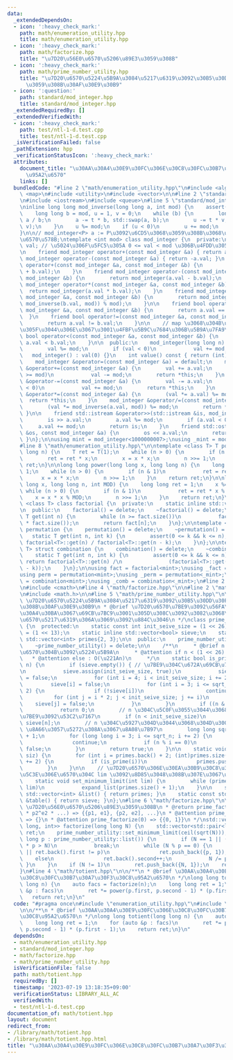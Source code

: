 ```yaml
---
data:
  _extendedDependsOn:
  - icon: ':heavy_check_mark:'
    path: math/enumeration_utility.hpp
    title: math/enumeration_utility.hpp
  - icon: ':heavy_check_mark:'
    path: math/factorize.hpp
    title: "\u7D20\u56E0\u6570\u5206\u89E3\u3059\u308B"
  - icon: ':heavy_check_mark:'
    path: math/prime_number_utility.hpp
    title: "\u7D20\u6570\u5224\u5B9A\u3084\u5217\u6319\u3092\u30B5\u30DD\u30FC\u30C8\
      \u3059\u308B\u30AF\u30E9\u30B9"
  - icon: ':question:'
    path: standard/mod_integer.hpp
    title: standard/mod_integer.hpp
  _extendedRequiredBy: []
  _extendedVerifiedWith:
  - icon: ':heavy_check_mark:'
    path: test/ntl-1-d.test.cpp
    title: test/ntl-1-d.test.cpp
  _isVerificationFailed: false
  _pathExtension: hpp
  _verificationStatusIcon: ':heavy_check_mark:'
  attributes:
    document_title: "\u30AA\u30A4\u30E9\u30FC\u306E\u30C8\u30FC\u30B7\u30A7\u30F3\u30C8\
      \u95A2\u6570"
    links: []
  bundledCode: "#line 2 \"math/enumeration_utility.hpp\"\n#include <algorithm>\n#include\
    \ <map>\n#include <utility>\n#include <vector>\n\n#line 2 \"standard/mod_integer.hpp\"\
    \n#include <iostream>\n#include <queue>\n#line 5 \"standard/mod_integer.hpp\"\n\
    \ninline long long mod_inverse(long long a, int mod) {\n    assert(mod > 0);\n\
    \    long long b = mod, u = 1, v = 0;\n    while (b) {\n        long long t =\
    \ a / b;\n        a -= t * b, std::swap(a, b);\n        u -= t * v, std::swap(u,\
    \ v);\n    }\n    u %= mod;\n    if (u < 0)\n        u += mod;\n    return u;\n\
    }\n\n// mod_integer<P> a := P\u3092\u6CD5\u3068\u3059\u308B\u3068\u304D\u306E\u6574\
    \u6570\u578B;\ntemplate <int mod> class mod_integer {\n  private:\n    long long\
    \ val; // \u5024\u306F\u5FC5\u305A 0 <= val < mod \u306B\u4FDD\u305F\u308C\u308B\
    \n    friend mod_integer operator+(const mod_integer &a) { return a; }\n    friend\
    \ mod_integer operator-(const mod_integer &a) { return -a.val; }\n    friend mod_integer\
    \ operator+(const mod_integer &a, const mod_integer &b) {\n        return mod_integer(a.val\
    \ + b.val);\n    }\n    friend mod_integer operator-(const mod_integer &a, const\
    \ mod_integer &b) {\n        return mod_integer(a.val - b.val);\n    }\n    friend\
    \ mod_integer operator*(const mod_integer &a, const mod_integer &b) {\n      \
    \  return mod_integer(a.val * b.val);\n    }\n    friend mod_integer operator/(const\
    \ mod_integer &a, const mod_integer &b) {\n        return mod_integer((a.val *\
    \ mod_inverse(b.val, mod)) % mod);\n    }\n\n    friend bool operator==(const\
    \ mod_integer &a, const mod_integer &b) {\n        return a.val == b.val;\n  \
    \  }\n    friend bool operator!=(const mod_integer &a, const mod_integer &b) {\n\
    \        return a.val != b.val;\n    }\n\n    // map \u3068\u304B\u306B\u4E57\u305B\
    \u305F\u3044\u306E\u3067\u3001\u4FBF\u5B9C\u7684\u306B\u5B9A\u7FA9\n    friend\
    \ bool operator<(const mod_integer &a, const mod_integer &b) {\n        return\
    \ a.val < b.val;\n    }\n\n  public:\n    mod_integer(long long n) : val(n) {\n\
    \        val %= mod;\n        if (val < 0)\n            val += mod;\n    }\n \
    \   mod_integer() : val(0) {}\n    int value() const { return (int)val; }\n\n\
    \    mod_integer &operator=(const mod_integer &a) = default;\n    mod_integer\
    \ &operator+=(const mod_integer &a) {\n        val += a.val;\n        if (val\
    \ >= mod)\n            val -= mod;\n        return *this;\n    }\n    mod_integer\
    \ &operator-=(const mod_integer &a) {\n        val -= a.val;\n        if (val\
    \ < 0)\n            val += mod;\n        return *this;\n    }\n    mod_integer\
    \ &operator*=(const mod_integer &a) {\n        (val *= a.val) %= mod;\n      \
    \  return *this;\n    }\n    mod_integer &operator/=(const mod_integer &a) {\n\
    \        (val *= mod_inverse(a.val, mod)) %= mod;\n        return *this;\n   \
    \ }\n\n    friend std::istream &operator>>(std::istream &is, mod_integer &a) {\n\
    \        is >> a.val;\n        a.val %= mod;\n        if (a.val < 0)\n       \
    \     a.val += mod;\n        return is;\n    }\n    friend std::ostream &operator<<(std::ostream\
    \ &os, const mod_integer &a) {\n        os << a.val;\n        return os;\n   \
    \ }\n};\n\nusing mint = mod_integer<1000000007>;\nusing _mint = mod_integer<998244353>;\n\
    #line 8 \"math/enumeration_utility.hpp\"\n\ntemplate <class T> T power(T x, long\
    \ long n) {\n    T ret = T(1);\n    while (n > 0) {\n        if (n & 1)\n    \
    \        ret = ret * x;\n        x = x * x;\n        n >>= 1;\n    }\n    return\
    \ ret;\n}\n\nlong long power(long long x, long long n) {\n    long long ret =\
    \ 1;\n    while (n > 0) {\n        if (n & 1)\n            ret = ret * x;\n  \
    \      x = x * x;\n        n >>= 1;\n    }\n    return ret;\n}\n\nlong long power(long\
    \ long x, long long n, int MOD) {\n    long long ret = 1;\n    x %= MOD;\n   \
    \ while (n > 0) {\n        if (n & 1)\n            ret = ret * x % MOD;\n    \
    \    x = x * x % MOD;\n        n >>= 1;\n    }\n    return ret;\n}\n\ntemplate\
    \ <class T> class factorial {\n  private:\n    static inline std::vector<T> fact{1};\n\
    \n  public:\n    factorial() = delete;\n    ~factorial() = delete;\n    static\
    \ T get(int n) {\n        while (n >= fact.size())\n            fact.push_back(fact.back()\
    \ * fact.size());\n        return fact[n];\n    }\n};\n\ntemplate <class T> struct\
    \ permutation {\n    permutation() = delete;\n    ~permutation() = delete;\n \
    \   static T get(int n, int k) {\n        assert(0 <= k && k <= n);\n        return\
    \ factorial<T>::get(n) / factorial<T>::get(n - k);\n    }\n};\n\ntemplate <class\
    \ T> struct combination {\n    combination() = delete;\n    ~combination() = delete;\n\
    \    static T get(int n, int k) {\n        assert(0 <= k && k <= n);\n       \
    \ return factorial<T>::get(n) /\n               (factorial<T>::get(k) * factorial<T>::get(n\
    \ - k));\n    }\n};\n\nusing fact = factorial<mint>;\nusing _fact = factorial<_mint>;\n\
    using perm = permutation<mint>;\nusing _perm = permutation<_mint>;\nusing comb\
    \ = combination<mint>;\nusing _comb = combination<_mint>;\n#line 2 \"math/factorize.hpp\"\
    \n#include <cmath>\n#line 4 \"math/factorize.hpp\"\n\n#line 2 \"math/prime_number_utility.hpp\"\
    \n#include <math.h>\n\n#line 5 \"math/prime_number_utility.hpp\"\n\n/**\n * @brief\
    \ \u7D20\u6570\u5224\u5B9A\u3084\u5217\u6319\u3092\u30B5\u30DD\u30FC\u30C8\u3059\
    \u308B\u30AF\u30E9\u30B9\n * @brief \u7D20\u6570\u7BE9\u3092\u56FA\u5B9A\u30B5\
    \u30A4\u30BA\u3067\u69CB\u7BC9\u3001\u305D\u308C\u3092\u3082\u3068\u306B\u7D20\
    \u6570\u5217\u6319\u306A\u3069\u3092\u884C\u3046\n */\nclass prime_number_utility\
    \ {\n  protected:\n    static const int init_seive_size = (1 << 26), sqrt_size\
    \ = (1 << 13);\n    static inline std::vector<bool> sieve;\n    static inline\
    \ std::vector<int> primes{2, 3};\n\n  public:\n    prime_number_utility() = delete;\n\
    \    ~prime_number_utility() = delete;\n\n    /**\n     * @brief n \u304C\u7D20\
    \u6570\u304B\u3092\u5224\u5B9A\n     * @attention if n < (1 << 26) : O(1)\n  \
    \   * @attention else : O(\u221An)\n     */\n    static bool is_prime(long long\
    \ n) {\n        if (sieve.empty()) { // \u7BE9\u304C\u672A\u69CB\u7BC9\u306A\u3089\
    \n            sieve.assign(init_seive_size, true);\n            sieve[0] = sieve[1]\
    \ = false;\n            for (int i = 4; i < init_seive_size; i += 2)\n       \
    \         sieve[i] = false;\n            for (int i = 3; i <= sqrt_size; i +=\
    \ 2) {\n                if (!sieve[i])\n                    continue;\n      \
    \          for (int j = i * 2; j < init_seive_size; j += i)\n                \
    \    sieve[j] = false;\n            }\n        }\n        if ((n & 1) == 0)\n\
    \            return 0;\n        // n \u304C\u5C0F\u3055\u3044\u3068\u304D\u3001\
    \u7BE9\u3092\u53C2\u7167\n        if (n < init_seive_size)\n            return\
    \ sieve[n];\n        // n \u304C\u5927\u304D\u3044\u3068\u304D\u3001O(\u221An)\
    \ \u8A66\u3057\u5272\u308A\u3067\u8A08\u7B97\n        long long sqrt_n = std::ceil(std::sqrt(n))\
    \ + 1;\n        for (long long i = 3; i <= sqrt_n; i += 2) {\n            if (!sieve[i])\n\
    \                continue;\n            if (n % i == 0)\n                return\
    \ false;\n        }\n        return true;\n    }\n\n    static void expand_list(int\
    \ siz) {\n        for (int i = primes.back() + 2; (int)primes.size() < siz; i\
    \ += 2) {\n            if (is_prime(i))\n                primes.push_back(i);\n\
    \        }\n    }\n\n    // \u7D20\u6570\u306E\u30EA\u30B9\u30C8\u3092\u3001\u672B\
    \u5C3E\u306E\u6570\u304C lim \u3092\u8D85\u3048\u308B\u307E\u3067\u62E1\u5F35\n\
    \    static void set_minimum_limit(int lim) {\n        while (primes.back() <\
    \ lim)\n            expand_list(primes.size() + 1);\n    }\n\n    static const\
    \ std::vector<int> &list() { return primes; }\n    static const std::vector<bool>\
    \ &table() { return sieve; }\n};\n#line 6 \"math/factorize.hpp\"\n\n/**\n * @brief\
    \ \u7D20\u56E0\u6570\u5206\u89E3\u3059\u308B\n * @return prime_factorize(p1^e1\
    \ * p2^e2 * ...) => {{p1, e1}, {p2, e2], ...}\n * @attention prime_factorize(1)\
    \ => {}\n * @attention prime_factorize(0) => {{0, 1}}\n */\nstd::vector<std::pair<long\
    \ long, int>> factorize(long long N) {\n    std::vector<std::pair<long long, int>>\
    \ ret;\n    prime_number_utility::set_minimum_limit(ceil(sqrt(N)));\n    for (long\
    \ long p : prime_number_utility::list()) {\n        if (N == 1 || (__int128_t)p\
    \ * p > N)\n            break;\n        while (N % p == 0) {\n            if (ret.empty()\
    \ || ret.back().first != p)\n                ret.push_back({p, 1});\n        \
    \    else\n                ret.back().second++;\n            N /= p;\n       \
    \ }\n    }\n    if (N != 1)\n        ret.push_back({N, 1});\n    return ret;\n\
    }\n#line 4 \"math/totient.hpp\"\n\n/**\n * @brief \u30AA\u30A4\u30E9\u30FC\u306E\
    \u30C8\u30FC\u30B7\u30A7\u30F3\u30C8\u95A2\u6570\n */\nlong long totient(long\
    \ long n) {\n    auto facs = factorize(n);\n    long long ret = 1;\n    for (auto\
    \ &p : facs)\n        ret *= power(p.first, p.second - 1) * (p.first - 1);\n \
    \   return ret;\n}\n"
  code: "#pragma once\n#include \"enumeration_utility.hpp\"\n#include \"factorize.hpp\"\
    \n\n/**\n * @brief \u30AA\u30A4\u30E9\u30FC\u306E\u30C8\u30FC\u30B7\u30A7\u30F3\
    \u30C8\u95A2\u6570\n */\nlong long totient(long long n) {\n    auto facs = factorize(n);\n\
    \    long long ret = 1;\n    for (auto &p : facs)\n        ret *= power(p.first,\
    \ p.second - 1) * (p.first - 1);\n    return ret;\n}\n"
  dependsOn:
  - math/enumeration_utility.hpp
  - standard/mod_integer.hpp
  - math/factorize.hpp
  - math/prime_number_utility.hpp
  isVerificationFile: false
  path: math/totient.hpp
  requiredBy: []
  timestamp: '2023-07-19 13:18:35+09:00'
  verificationStatus: LIBRARY_ALL_AC
  verifiedWith:
  - test/ntl-1-d.test.cpp
documentation_of: math/totient.hpp
layout: document
redirect_from:
- /library/math/totient.hpp
- /library/math/totient.hpp.html
title: "\u30AA\u30A4\u30E9\u30FC\u306E\u30C8\u30FC\u30B7\u30A7\u30F3\u30C8\u95A2\u6570"
---
```

